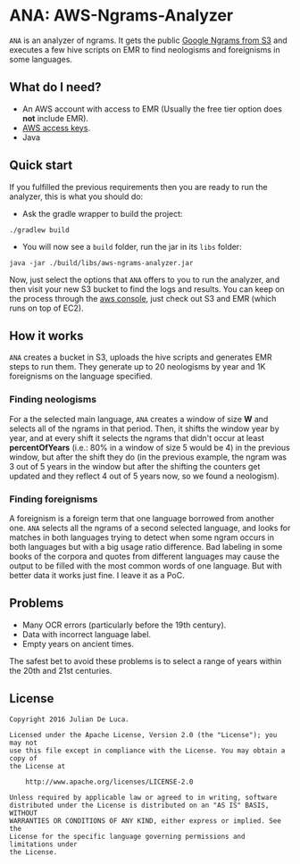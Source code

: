 # ANA: AWS-Ngrams-Analyzer
`ANA` is an analyzer of ngrams. It gets the public [Google Ngrams from S3](https://aws.amazon.com/datasets/google-books-ngrams/) and executes a few hive scripts on EMR to find neologisms and foreignisms in some languages.

## What do I need?
- An AWS account with access to EMR (Usually the free tier option does **not** include EMR).
- [AWS access keys](http://docs.aws.amazon.com/general/latest/gr/managing-aws-access-keys.html).
- Java


## Quick start
If you fulfilled the previous requirements then you are ready to run the analyzer, this is what you should do:
- Ask the gradle wrapper to build the project:
```
./gradlew build
```
- You will now see a `build` folder, run the jar in its `libs` folder:
```
java -jar ./build/libs/aws-ngrams-analyzer.jar
```

Now, just select the options that `ANA` offers to you to run the analyzer, and then visit your new S3 bucket to find the logs and results. You can keep on the process through the [aws console](https://console.aws.amazon.com), just check out S3 and EMR (which runs on top of EC2).


## How it works
`ANA` creates a bucket in S3, uploads the hive scripts and generates EMR steps to run them. They generate up to 20 neologisms by year and 1K foreignisms on the language specified.

### Finding neologisms
For a the selected main language, `ANA` creates a window of size **W** and selects all of the ngrams in that period. Then, it shifts the window year by year, and at every shift it selects the ngrams that didn't occur at least **percentOfYears** (i.e.: 80% in a window of size 5 would be 4) in the previous window, but after the shift they do (in the previous example, the ngram was 3 out of 5 years in the window but after the shifting the counters get updated and they reflect 4 out of 5 years now, so we found a neologism).

### Finding foreignisms
A foreignism is a foreign term that one language borrowed from another one. `ANA` selects all the ngrams of a second selected language, and looks for matches in both languages trying to detect when some ngram occurs in both languages but with a big usage ratio difference. Bad labeling in some books of the corpora and quotes from different languages may cause the output to be filled with the most common words of one language. But with better data it works just fine. I leave it as a PoC.


## Problems
- Many OCR errors (particularly before the 19th century).
- Data with incorrect language label.
- Empty years on ancient times.

The safest bet to avoid these problems is to select a range of years within the 20th and 21st centuries.

## License
```text
Copyright 2016 Julian De Luca.

Licensed under the Apache License, Version 2.0 (the "License"); you may not
use this file except in compliance with the License. You may obtain a copy of
the License at

    http://www.apache.org/licenses/LICENSE-2.0

Unless required by applicable law or agreed to in writing, software
distributed under the License is distributed on an "AS IS" BASIS, WITHOUT
WARRANTIES OR CONDITIONS OF ANY KIND, either express or implied. See the
License for the specific language governing permissions and limitations under
the License.
```
